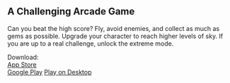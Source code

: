 ## A Challenging Arcade Game

Can you beat the high score? Fly, avoid enemies, and collect as much as gems as possible. Upgrade your character to reach higher levels of sky. If you are up to a real challenge, unlock the extreme mode.

Download:  
[App Store](https://apps.apple.com/us/app/flying-king/id1519987964?mt=8)  
[Google Play](https://play.google.com/store/apps/details?id=com.KaanCinar.FlyingKing&pcampaignid=pcampaignidMKT-Other-global-all-co-prtnr-py-PartBadge-Mar2515-1)
[Play on Desktop](https://aydinkaancinar.github.io/FlyingKing)
